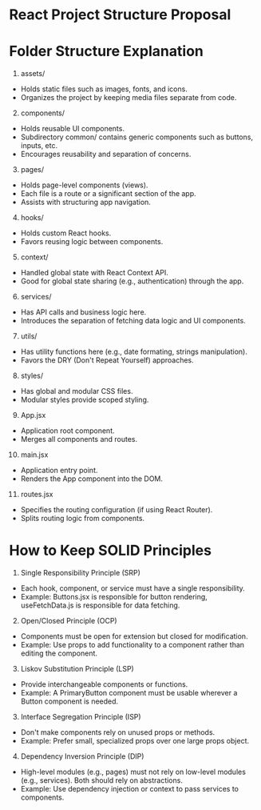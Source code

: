 # React Project Structure Proposal

# Folder Structure Explanation
1. assets/
- Holds static files such as images, fonts, and icons.
- Organizes the project by keeping media files separate from code.

2. components/
- Holds reusable UI components.
- Subdirectory common/ contains generic components such as buttons, inputs, etc.
- Encourages reusability and separation of concerns.

3. pages/
- Holds page-level components (views).
- Each file is a route or a significant section of the app.
- Assists with structuring app navigation.

4. hooks/
- Holds custom React hooks.
- Favors reusing logic between components.

5. context/
- Handled global state with React Context API.
- Good for global state sharing (e.g., authentication) through the app.

6. services/
- Has API calls and business logic here.
- Introduces the separation of fetching data logic and UI components.

7. utils/
- Has utility functions here (e.g., date formating, strings manipulation).
- Favors the DRY (Don't Repeat Yourself) approaches.

8. styles/
- Has global and modular CSS files.
- Modular styles provide scoped styling.

9. App.jsx
- Application root component.
- Merges all components and routes.

10. main.jsx
- Application entry point.
- Renders the App component into the DOM.

11. routes.jsx
- Specifies the routing configuration (if using React Router).
- Splits routing logic from components.

# How to Keep SOLID Principles

1. Single Responsibility Principle (SRP)
- Each hook, component, or service must have a single responsibility.
- Example: Buttons.jsx is responsible for button rendering, useFetchData.js is responsible for data fetching.

2. Open/Closed Principle (OCP)
- Components must be open for extension but closed for modification.
- Example: Use props to add functionality to a component rather than editing the component.

3. Liskov Substitution Principle (LSP)
- Provide interchangeable components or functions.
- Example: A PrimaryButton component must be usable wherever a Button component is needed.

3. Interface Segregation Principle (ISP)
- Don't make components rely on unused props or methods.
- Example: Prefer small, specialized props over one large props object.

4. Dependency Inversion Principle (DIP)
- High-level modules (e.g., pages) must not rely on low-level modules (e.g., services). Both should rely on abstractions.
- Example: Use dependency injection or context to pass services to components.
